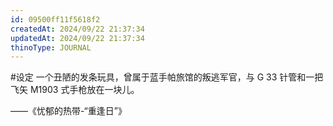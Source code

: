 ```yaml
---
id: 09500ff11f5618f2
createdAt: 2024/09/22 21:37:34
updatedAt: 2024/09/22 21:37:34
thinoType: JOURNAL
---
```

#设定 一个丑陋的发条玩具，曾属于蓝手帕旅馆的叛逃军官，与 G 33 针管和一把飞矢 M1903 式手枪放在一块儿。

——《忧郁的热带-“重逢日”》
